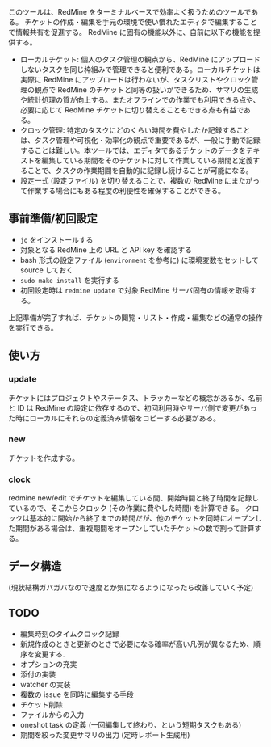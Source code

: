 このツールは、RedMine をターミナルベースで効率よく扱うためのツールである。
チケットの作成・編集を手元の環境で使い慣れたエディタで編集することで情報共有を促進する。
RedMine に固有の機能以外に、自前に以下の機能を提供する。

* ローカルチケット: 個人のタスク管理の観点から、RedMine にアップロードしないタスクを同じ枠組みで管理できると便利である。ローカルチケットは実際に RedMine にアップロードは行わないが、タスクリストやクロック管理の観点で RedMine のチケットと同等の扱いができるため、サマリの生成や統計処理の質が向上する。またオフラインでの作業でも利用できる点や、必要に応じて RedMine チケットに切り替えることもできる点も有益である。
* クロック管理: 特定のタスクにどのくらい時間を費やしたか記録することは、タスク管理や可視化・効率化の観点で重要であるが、一般に手動で記録することは難しい。本ツールでは、エディタであるチケットのデータをテキストを編集している期間をそのチケットに対して作業している期間と定義することで、タスクの作業期間を自動的に記録し続けることが可能になる。
* 設定一式 (設定ファイル) を切り替えることで、複数の RedMine にまたがって作業する場合にもある程度の利便性を確保することができる。

## 事前準備/初回設定

* `jq` をインストールする
* 対象となる RedMine 上の URL と API key を確認する
* bash 形式の設定ファイル (`environment` を参考に) に環境変数をセットして source しておく
* `sudo make install` を実行する
* 初回設定時は `redmine update` で対象 RedMine サーバ固有の情報を取得する。

上記準備が完了すれば、チケットの閲覧・リスト・作成・編集などの通常の操作を実行できる。

## 使い方

### update

チケットにはプロジェクトやステータス、トラッカーなどの概念があるが、名前と ID は RedMine の設定に依存するので、初回利用時やサーバ側で変更があった時にローカルにそれらの定義済み情報をコピーする必要がある。

### new

チケットを作成する。

### clock

redmine new/edit でチケットを編集している間、開始時間と終了時間を記録しているので、そこからクロック (その作業に費やした時間) を計算できる。
クロックは基本的に開始から終了までの時間だが、他のチケットを同時にオープンした期間がある場合は、重複期間をオープンしていたチケットの数で割って計算する。

## データ構造

(現状結構ガバガバなので速度とか気になるようになったら改善していく予定)

## TODO

* 編集時刻のタイムクロック記録
* 新規作成のときと更新のときで必要になる確率が高い凡例が異なるため、順序を変更する.
* オプションの充実
* 添付の実装
* watcher の実装
* 複数の issue を同時に編集する手段
* チケット削除
* ファイルからの入力
* oneshot task の定義 (一回編集して終わり、という短期タスクもある)
* 期間を絞った変更サマリの出力 (定時レポート生成用)
